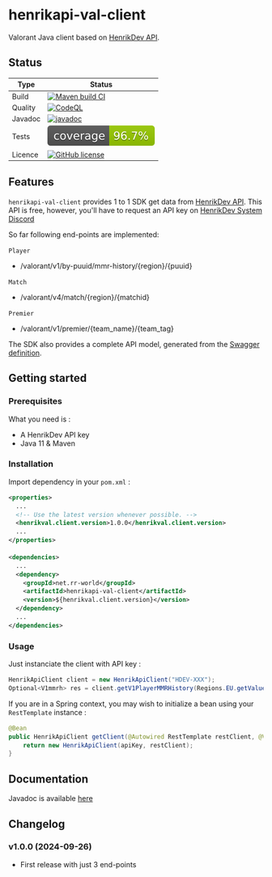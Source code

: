 # henrikapi-val-client
Valorant Java client based on [HenrikDev API](https://docs.henrikdev.xyz/).


## Status

| Type | Status |
| ---- | ------ |
| Build | [![Maven build CI](https://github.com/reuhreuh/henrikapi-val-client/actions/workflows/maven-master.yml/badge.svg)](https://github.com/reuhreuh/henrikapi-val-client/actions/workflows/maven-master.yml)|
| Quality | [![CodeQL](https://github.com/reuhreuh/henrikapi-val-client/actions/workflows/codeql.yml/badge.svg)](https://github.com/reuhreuh/henrikapi-val-client/actions/workflows/codeql.yml)|
| Javadoc | [![javadoc](https://javadoc.io/badge2/net.rr-world/henrikapi-val-client/javadoc.svg)](https://javadoc.io/doc/net.rr-world/henrikapi-val-client)|
| Tests | ![GitHub Workflow Status](https://raw.githubusercontent.com/reuhreuh/henrikapi-val-client/master/.github/badges/jacoco.svg)|
|Licence | [![GitHub license](https://img.shields.io/github/license/reuhreuh/henrikapi-val-client)](https://github.com/reuhreuh/henrikapi-val-client/blob/master/LICENSE)|


## Features
`henrikapi-val-client` provides 1 to 1 SDK get data from [HenrikDev API](https://docs.henrikdev.xyz/valorant/general).
This API is free, however, you'll have to request an API key on [HenrikDev System Discord](https://discord.gg/b5FmTqG)

So far following end-points are implemented:

`Player`
- /valorant/v1/by-puuid/mmr-history/{region}/{puuid}

`Match`
- /valorant/v4/match/{region}/{matchid}

`Premier`
- /valorant/v1/premier/{team_name}/{team_tag}

The SDK also provides a complete API model, generated from the [Swagger definition](https://app.swaggerhub.com/apis-docs/Henrik-3/HenrikDev-API).


## Getting started

### Prerequisites
What you need is :
- A HenrikDev API key
- Java 11 & Maven

### Installation
Import dependency in your `pom.xml` :

```xml
<properties>
  ...
  <!-- Use the latest version whenever possible. -->
  <henrikval.client.version>1.0.0</henrikval.client.version>
  ...
</properties>

<dependencies>
  ...
  <dependency>
    <groupId>net.rr-world</groupId>
    <artifactId>henrikapi-val-client</artifactId>
    <version>${henrikval.client.version}</version>
  </dependency>
  ...
</dependencies>
```

### Usage
Just instanciate the client with API key :

```java
HenrikApiClient client = new HenrikApiClient("HDEV-XXX");
Optional<V1mmrh> res = client.getV1PlayerMMRHistory(Regions.EU.getValue(), "fe067f25-57a5-4f95-81f1-06d96b2290be");
```

If you are in a Spring context, you may wish to initialize a bean using your `RestTemplate` instance :

```java
@Bean
public HenrikApiClient getClient(@Autowired RestTemplate restClient, @Value("${henrikdev.api.key}") String apiKey) {
	return new HenrikApiClient(apiKey, restClient);
}
```

## Documentation
Javadoc is available [here](https://javadoc.io/doc/net.rr-world/henrikapi-val-client/latest/index.html)

## Changelog
### v1.0.0 (2024-09-26)
- First release with just 3 end-points